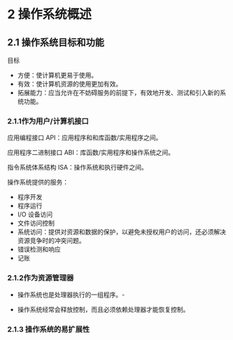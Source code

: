 # 2 操作系统概述

## 2.1 操作系统目标和功能

目标

- 方便：使计算机更易于使用。
- 有效：使计算机资源的使用更加有效。
- 拓展能力：应当允许在不妨碍服务的前提下，有效地开发、测试和引入新的系统功能。

### 2.1.1作为用户/计算机接口

应用编程接口 API：应用程序和和库函数/实用程序之间。

应用程序二进制接口 ABI：库函数/实用程序和操作系统之间。

指令系统体系结构 ISA：操作系统和执行硬件之间。

操作系统提供的服务：

- 程序开发
- 程序运行
- I/O 设备访问
- 文件访问控制
- 系统访问：提供对资源和数据的保护，以避免未授权用户的访问，还必须解决资源竞争时的冲突问题。
- 错误检测和响应
- 记账

### 2.1.2作为资源管理器

- 操作系统也是处理器执行的一组程序。-

- 操作系统经常会释放控制，而且必须依赖处理器才能恢复控制。

### 2.1.3 操作系统的易扩展性